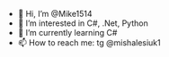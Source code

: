 - 👋 Hi, I’m @Mike1514
- 👀 I’m interested in C#, .Net, Python
- 🌱 I’m currently learning C#
- 📫 How to reach me: tg @mishalesiuk1

<!---
Mike1514/Mike1514 is a ✨ special ✨ repository because its `README.md` (this file) appears on your GitHub profile.
You can click the Preview link to take a look at your changes.
--->
